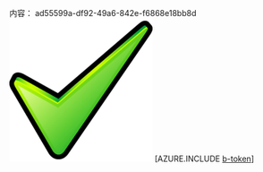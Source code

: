 内容： ad55599a-df92-49a6-842e-f6868e18bb8d![图像](b1e49b56-260e-44b8-9296-e7b8cef6f50d.png)
[AZURE.INCLUDE [b-token](6e2e973a-3bf1-4451-bb81-8b875a8f6444.md)]
